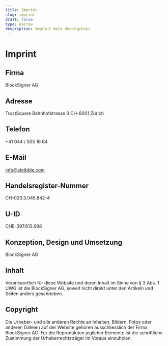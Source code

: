 ```yaml
---
title: Imprint
slug: imprint
draft: false
type: narrow
description: Imprint meta description
---
```


# Imprint

## Firma
BlockSigner AG

## Adresse
TrustSquare
Bahnhofstrasse 3
CH-8001 Zürich

## Telefon
+41 044 / 505 16 64

## E-Mail
[info@skribble.com](mailto:info@skribble.com "info@skribble.com")   

## Handelsregister-Nummer
CH-020.3.045.842-4

## U-ID
CHE-397.613.998

## Konzeption, Design und Umsetzung
BlockSigner AG

## Inhalt
Verantwortlich für diese Website und deren Inhalt im Sinne von § 3 Abs. 1 UWG ist die BlockSigner AG, soweit nicht direkt unter den Artikeln und Seiten anders geschrieben.

## Copyright
Die Urheber- und alle anderen Rechte an Inhalten, Bildern, Fotos oder anderen Dateien auf der Website gehören ausschliesslich der Firma BlockSigner AG. Für die Reproduktion jeglicher Elemente ist die schriftliche Zustimmung der Urheberrechtsträger im Voraus einzuholen.
